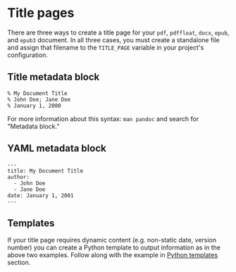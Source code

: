 # Title pages

There are three ways to create a title page for your `pdf`, `pdffloat`, `docx`, `epub`, and `epub3` document. In all three cases, you must create a standalone file and assign that filename to the `TITLE_PAGE` variable in your project's configuration.

## Title metadata block

    % My Document Title
    % John Doe; Jane Doe
    % January 1, 2000

For more information about this syntax: `man pandoc` and search for "Metadata block."

## YAML metadata block

    ---
    title: My Document Title
    author:
      - John Doe
      - Jane Doe
    date: January 1, 2001
    ---

## Templates

If your title page requires dynamic content (e.g. non-static date, version number) you can create a Python template to output information as in the above two examples. Follow along with the example in [Python templates](templates.html#python-templates) section.


